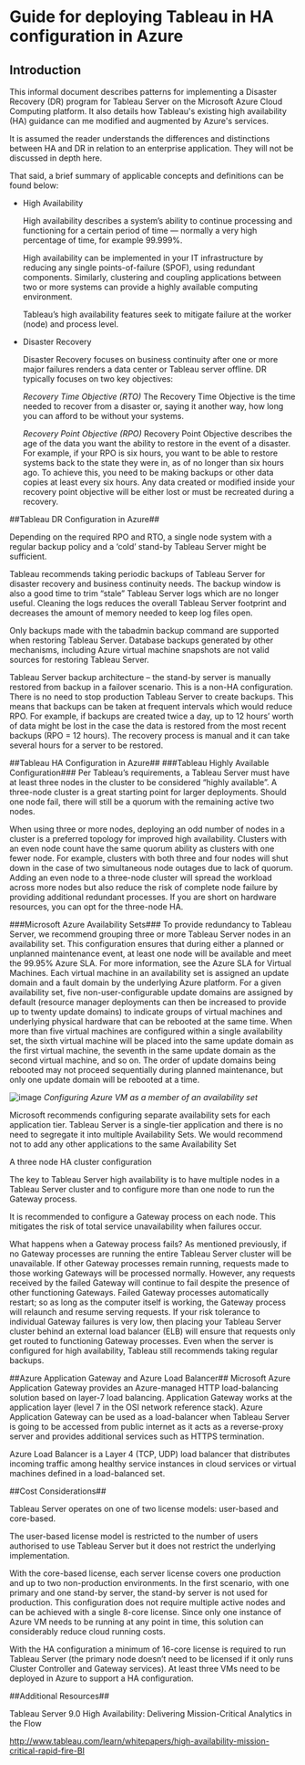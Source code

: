 # Guide for deploying Tableau in HA configuration in Azure
## Introduction
This informal document describes patterns for implementing a Disaster Recovery (DR) program for Tableau Server on the Microsoft Azure Cloud Computing platform. It also details how Tableau's existing high availability (HA) guidance can me modified and augmented by Azure's services.

It is assumed the reader understands the differences and distinctions between HA and DR in relation to an enterprise application. They will not be discussed in depth here.

That said, a brief summary of applicable concepts and definitions can be found below:

- High Availability

   High availability describes a system’s ability to continue processing and functioning for a certain period of time — normally a very high percentage of time, for example 99.999%.

   High availability can be implemented in your IT infrastructure by reducing any single points-of-failure (SPOF), using redundant components. Similarly, clustering and coupling applications between two or more systems can provide a highly available computing environment.

   Tableau’s high availability features seek to mitigate failure at the worker (node) and process level.

- Disaster Recovery

   Disaster Recovery focuses on business continuity after one or more major failures renders a data center or Tableau server offline. DR typically focuses on two key objectives:

   *Recovery Time Objective (RTO)* The Recovery Time Objective is the time needed to recover from a disaster or, saying it another way, how long you can afford to be without your systems.

   *Recovery Point Objective (RPO)* Recovery Point Objective describes the age of the data you want the ability to restore in the event of a disaster. For example, if your RPO is six hours, you want to be able to restore systems back to the state they were in, as of no longer than six hours ago. To achieve this, you need to be making backups or other data copies at least every six hours. Any data created or modified inside your recovery point objective will be either lost or must be recreated during a recovery.

##Tableau DR Configuration in Azure##

Depending on the required RPO and RTO, a single node system with a regular backup policy and a ‘cold’ stand-by Tableau Server might be sufficient.

Tableau recommends taking periodic backups of Tableau Server for disaster recovery and business continuity needs. The backup window is also a good time to trim “stale” Tableau Server logs which are no longer useful. Cleaning the logs reduces the overall Tableau Server footprint and decreases the amount of memory needed to keep log files open.

Only backups made with the tabadmin backup command are supported when restoring Tableau Server. Database backups generated by other mechanisms, including Azure virtual machine snapshots are not valid sources for restoring Tableau Server.

Tableau Server backup architecture – the stand-by server is manually restored from backup in a failover scenario. This is a non-HA configuration. There is no need to stop production Tableau Server to create backups. This means that backups can be taken at frequent intervals which would reduce RPO. For example, if backups are created twice a day, up to 12 hours’ worth of data might be lost in the case the data is restored from the most recent backups (RPO = 12 hours). The recovery process is manual and it can take several hours for a server to be restored.

##Tableau HA Configuration in Azure##
###Tableau Highly Available Configuration###
Per Tableau’s requirements, a Tableau Server must have at least three nodes in the cluster to be considered “highly available”. A three-node cluster is a great starting point for larger deployments. Should one node fail, there will still be a quorum with the remaining active two nodes.

When using three or more nodes, deploying an odd number of nodes in a cluster is a preferred topology for improved high availability. Clusters with an even node count have the same quorum ability as clusters with one fewer node. For example, clusters with both three and four nodes will shut down in the case of two simultaneous node outages due to lack of quorum. Adding an even node to a three-node cluster will spread the workload across more nodes but also reduce the risk of complete node failure by providing additional redundant processes. If you are short on hardware resources, you can opt for the three-node HA.

###Microsoft Azure Availability Sets###
To provide redundancy to Tableau Server, we recommend grouping three or more Tableau Server nodes in an availability set. This configuration ensures that during either a planned or unplanned maintenance event, at least one node will be available and meet the 99.95% Azure SLA. For more information, see the Azure SLA for Virtual Machines. Each virtual machine in an availability set is assigned an update domain and a fault domain by the underlying Azure platform. For a given availability set, five non-user-configurable update domains are assigned by default (resource manager deployments can then be increased to provide up to twenty update domains) to indicate groups of virtual machines and underlying physical hardware that can be rebooted at the same time. When more than five virtual machines are configured within a single availability set, the sixth virtual machine will be placed into the same update domain as the first virtual machine, the seventh in the same update domain as the second virtual machine, and so on. The order of update domains being rebooted may not proceed sequentially during planned maintenance, but only one update domain will be rebooted at a time.

![image](https://cloud.githubusercontent.com/assets/9513594/18582905/5ca90a00-7bff-11e6-923f-28487a400803.png)
*Configuring Azure VM as a member of an availability set*

Microsoft recommends configuring separate availability sets for each application tier. Tableau Server is a single-tier application and there is no need to segregate it into multiple Availability Sets. We would recommend not to add any other applications to the same Availability Set

A three node HA cluster configuration

The key to Tableau Server high availability is to have multiple nodes in a Tableau Server cluster and to configure more than one node to run the Gateway process.

It is recommended to configure a Gateway process on each node. This mitigates the risk of total service unavailability when failures occur.

What happens when a Gateway process fails? As mentioned previously, if no Gateway processes are running the entire Tableau Server cluster will be unavailable. If other Gateway processes remain running, requests made to those working Gateways will be processed normally. However, any requests received by the failed Gateway will continue to fail despite the presence of other functioning Gateways. Failed Gateway processes automatically restart; so as long as the computer itself is working, the Gateway process will relaunch and resume serving requests. If your risk tolerance to individual Gateway failures is very low, then placing your Tableau Server cluster behind an external load balancer (ELB) will ensure that requests only get routed to functioning Gateway processes. Even when the server is configured for high availability, Tableau still recommends taking regular backups.

##Azure Application Gateway and Azure Load Balancer##
Microsoft Azure Application Gateway provides an Azure-managed HTTP load-balancing solution based on layer-7 load balancing. Application Gateway works at the application layer (level 7 in the OSI network reference stack). Azure Application Gateway can be used as a load-balancer when Tableau Server is going to be accessed from public internet as it acts as a reverse-proxy server and provides additional services such as HTTPS termination.

Azure Load Balancer is a Layer 4 (TCP, UDP) load balancer that distributes incoming traffic among healthy service instances in cloud services or virtual machines defined in a load-balanced set.

##Cost Considerations##

Tableau Server operates on one of two license models: user-based and core-based.

The user-based license model is restricted to the number of users authorised to use Tableau Server but it does not restrict the underlying implementation.

With the core-based license, each server license covers one production and up to two non-production environments. In the first scenario, with one primary and one stand-by server, the stand-by server is not used for production. This configuration does not require multiple active nodes and can be achieved with a single 8-core license. Since only one instance of Azure VM needs to be running at any point in time, this solution can considerably reduce cloud running costs.

With the HA configuration a minimum of 16-core license is required to run Tableau Server (the primary node doesn’t need to be licensed if it only runs Cluster Controller and Gateway services). At least three VMs need to be deployed in Azure to support a HA configuration.

##Additional Resources##

Tableau Server 9.0 High Availability: Delivering Mission-Critical Analytics in the Flow

http://www.tableau.com/learn/whitepapers/high-availability-mission-critical-rapid-fire-BI
